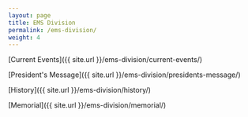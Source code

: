 ```yaml
---
layout: page
title: EMS Division
permalink: /ems-division/
weight: 4
---
```


[Current Events]({{ site.url }}/ems-division/current-events/)

[President's Message]({{ site.url }}/ems-division/presidents-message/)

[History]({{ site.url }}/ems-division/history/)

[Memorial]({{ site.url }}/ems-division/memorial/)
